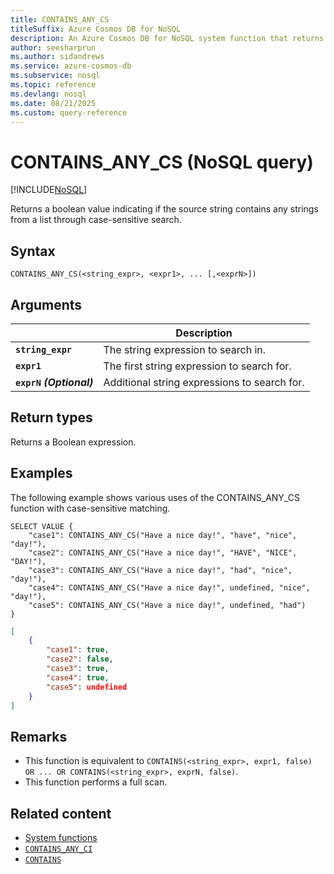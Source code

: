 ```yaml
---
title: CONTAINS_ANY_CS
titleSuffix: Azure Cosmos DB for NoSQL
description: An Azure Cosmos DB for NoSQL system function that returns a boolean value indicating if the source string contains any strings from a list through case-sensitive search.
author: seesharprun
ms.author: sidandrews
ms.service: azure-cosmos-db
ms.subservice: nosql
ms.topic: reference
ms.devlang: nosql
ms.date: 08/21/2025
ms.custom: query-reference
---
```


# CONTAINS_ANY_CS (NoSQL query)

[!INCLUDE[NoSQL](../../includes/appliesto-nosql.md)]

Returns a boolean value indicating if the source string contains any strings from a list through case-sensitive search.

## Syntax

```nosql
CONTAINS_ANY_CS(<string_expr>, <expr1>, ... [,<exprN>])  
```  

## Arguments

| | Description |
| --- | --- |
| **`string_expr`** | The string expression to search in. |
| **`expr1`** | The first string expression to search for. |
| **`exprN` *(Optional)*** | Additional string expressions to search for. |

## Return types

Returns a Boolean expression.

## Examples

The following example shows various uses of the CONTAINS_ANY_CS function with case-sensitive matching.

```nosql
SELECT VALUE {
    "case1": CONTAINS_ANY_CS("Have a nice day!", "have", "nice", "day!"),
    "case2": CONTAINS_ANY_CS("Have a nice day!", "HAVE", "NICE", "DAY!"),
    "case3": CONTAINS_ANY_CS("Have a nice day!", "had", "nice", "day!"),
    "case4": CONTAINS_ANY_CS("Have a nice day!", undefined, "nice", "day!"),
    "case5": CONTAINS_ANY_CS("Have a nice day!", undefined, "had")
}
```

```json
[
    {
        "case1": true,
        "case2": false,
        "case3": true,
        "case4": true,
        "case5": undefined
    }
]
```

## Remarks

- This function is equivalent to `CONTAINS(<string_expr>, expr1, false) OR ... OR CONTAINS(<string_expr>, exprN, false)`.
- This function performs a full scan.

## Related content

- [System functions](system-functions.yml)
- [`CONTAINS_ANY_CI`](contains-any-ci.md)
- [`CONTAINS`](contains.md)
